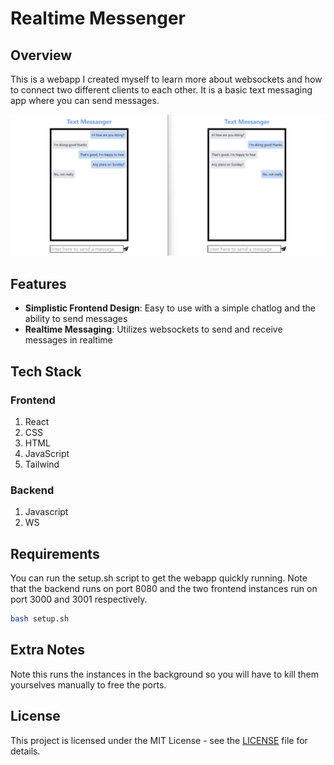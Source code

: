 # Realtime Messenger

## Overview

This is a webapp I created myself to learn more about websockets and how to connect two different clients to each other. It is a basic text messaging app where you can send messages.

<p align="center">
  <img src="text-messanger-preview.png" />
</p>

## Features

- **Simplistic Frontend Design**: Easy to use with a simple chatlog and the ability to send messages
- **Realtime Messaging**: Utilizes websockets to send and receive messages in realtime

## Tech Stack
### Frontend
1. React
2. CSS
3. HTML
4. JavaScript
5. Tailwind

### Backend
1. Javascript
2. WS

## Requirements

You can run the setup.sh script to get the webapp quickly running. Note that the backend runs on port 8080 and the two frontend instances run on port 3000 and 3001 respectively.

```bash
bash setup.sh
```

## Extra Notes

Note this runs the instances in the background so you will have to kill them yourselves manually to free the ports.

## License

This project is licensed under the MIT License - see the [LICENSE](LICENSE) file for details.
